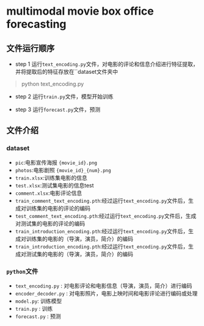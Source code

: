 # multimodal movie box office forecasting

## 文件运行顺序
- step 1
运行`text_encoding.py`文件，对电影的评论和信息介绍进行特征提取，并将提取后的特征存放在``dataset文件夹中  
> python text_encoding.py

- step 2
运行`train.py`文件，模型开始训练  

- step 3
运行`forecast.py`文件，预测  

## 文件介绍
### dataset  
- `pic`:电影宣传海报 `{movie_id}.png`
- `photos`:电影剧照  `{movie_id}_{num}.png`
- `train.xlsx`:训练集电影的信息
- `test.xlsx`:测试集电影的信息test
- `comment.xlsx`:电影评论信息
- `train_comment_text_encoding.pth`:经过运行`text_encoding.py`文件后，生成对训练集的电影的评论的编码
- `test_comment_text_encoding.pth`:经过运行`text_encoding.py`文件后，生成对测试集的电影的评论的编码
- `train_introduction_encoding.pth`:经过运行`text_encoding.py`文件后，生成对训练集的电影的（导演，演员，简介）的编码
- `train_introduction_encoding.pth`:经过运行`text_encoding.py`文件后，生成对测试集的电影的（导演，演员，简介）的编码

### `python`文件
- `text_encoding.py` : 对电影评论和电影信息（导演，演员，简介）进行编码
- `encoder_decoder.py` : 对电影照片，电影上映时间和电影评论进行编码或处理
- `model.py`: 训练模型
- `train.py` : 训练
- `forecast.py` : 预测

